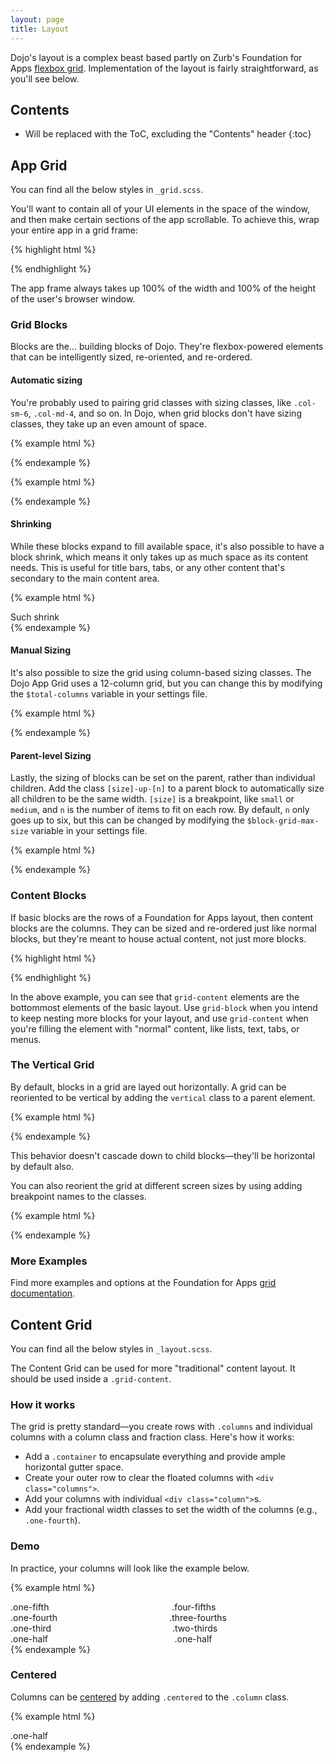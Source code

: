 ```yaml
---
layout: page
title: Layout
---
```


Dojo's layout is a complex beast based partly on Zurb's Foundation for Apps [flexbox grid](http://foundation.zurb.com/apps/docs/#!/grid). Implementation of the layout is fairly straightforward, as you'll see below.

## Contents

* Will be replaced with the ToC, excluding the "Contents" header
{:toc}

## App Grid

You can find all the below styles in `_grid.scss`.

You'll want to contain all of your UI elements in the space of the window, and then make certain sections of the app scrollable. To achieve this, wrap your entire app in a grid frame:

{% highlight html %}
<div class="grid-frame">
  <div class="grid-block"></div>
  <div class="grid-block"></div>
</div>
{% endhighlight %}

The app frame always takes up 100% of the width and 100% of the height of the user's browser window.

### Grid Blocks

Blocks are the... building blocks of Dojo. They're flexbox-powered elements that can be intelligently sized, re-oriented, and re-ordered.

#### Automatic sizing

You're probably used to pairing grid classes with sizing classes, like `.col-sm-6`, `.col-md-4`, and so on. In Dojo, when grid blocks don't have sizing classes, they take up an even amount of space.

{% example html %}
<div class="grid-block">
  <div class="grid-block"></div>
  <div class="grid-block"></div>
</div>
{% endexample %}

{% example html %}
<div class="grid-block">
  <div class="grid-block"></div>
  <div class="grid-block"></div>
  <div class="grid-block"></div>
</div>
{% endexample %}

#### Shrinking

While these blocks expand to fill available space, it's also possible to have a block shrink, which means it only takes up as much space as its content needs. This is useful for title bars, tabs, or any other content that's secondary to the main content area.

{% example html %}
<div class="grid-block">
  <div id="tabs" class="grid-block shrink">Such shrink</div>
  <div id="main" class="grid-block"></div>
</div>
{% endexample %}

#### Manual Sizing

It's also possible to size the grid using column-based sizing classes. The Dojo App Grid uses a 12-column grid, but you can change this by modifying the `$total-columns` variable in your settings file.

{% example html %}
<div class="grid-block">
  <div id="sidebar" class="medium-4 grid-block"></div>
  <div id="content" class="medium-8 grid-block"></div>
</div>
{% endexample %}

#### Parent-level Sizing

Lastly, the sizing of blocks can be set on the parent, rather than individual children. Add the class `[size]-up-[n]` to a parent block to automatically size all children to be the same width. `[size]` is a breakpoint, like `small` or `medium`, and `n` is the number of items to fit on each row. By default, `n` only goes up to six, but this can be changed by modifying the `$block-grid-max-size` variable in your settings file.

{% example html %}
<div class="grid-block small-up-3">
  <div class="grid-block"></div>
  <div class="grid-block"></div>
  <div class="grid-block"></div>
  <div class="grid-block"></div>
  <div class="grid-block"></div>
  <div class="grid-block"></div>
</div>
{% endexample %}

### Content Blocks

If basic blocks are the rows of a Foundation for Apps layout, then content blocks are the columns. They can be sized and re-ordered just like normal blocks, but they're meant to house actual content, not just more blocks.

{% highlight html %}
<div class="grid-block">
  <div class="grid-block">
    <div class="grid-content"></div>
    <div class="grid-content"></div>
  </div>
  <div class="grid-content"></div>
</div>
{% endhighlight %}

In the above example, you can see that `grid-content` elements are the bottommost elements of the basic layout. Use `grid-block` when you intend to keep nesting more blocks for your layout, and use `grid-content` when you're filling the element with "normal" content, like lists, text, tabs, or menus.

### The Vertical Grid

By default, blocks in a grid are layed out horizontally. A grid can be reoriented to be vertical by adding the `vertical` class to a parent element.

{% example html %}
<div class="vertical grid-block">
  <div class="grid-block"></div>
  <div class="grid-block"></div>
</div>
{% endexample %}

This behavior doesn't cascade down to child blocks—they'll be horizontal by default also.

You can also reorient the grid at different screen sizes by using adding breakpoint names to the classes.

{% example html %}
<div class="vertical medium-horizontal grid-block">
  <div class="grid-block"></div>
  <div class="grid-block"></div>
</div>
{% endexample %}

### More Examples

Find more examples and options at the Foundation for Apps [grid documentation](http://foundation.zurb.com/apps/docs/#!/grid).

## Content Grid

You can find all the below styles in `_layout.scss`.

The Content Grid can be used for more "traditional" content layout. It should be used inside a `.grid-content`.

### How it works

The grid is pretty standard—you create rows with `.columns` and individual columns with a column class and fraction class. Here's how it works:

- Add a `.container` to encapsulate everything and provide ample horizontal gutter space.
- Create your outer row to clear the floated columns with `<div class="columns">`.
- Add your columns with individual `<div class="column">`s.
- Add your fractional width classes to set the width of the columns (e.g., `.one-fourth`).

### Demo

In practice, your columns will look like the example below.

{% example html %}
<div class="container">
  <div class="columns">
    <div class="one-fifth column">
      .one-fifth
    </div>
    <div class="four-fifths column">
      .four-fifths
    </div>
  </div>

  <div class="columns">
    <div class="one-fourth column">
      .one-fourth
    </div>
    <div class="three-fourths column">
      .three-fourths
    </div>
  </div>

  <div class="columns">
    <div class="one-third column">
      .one-third
    </div>
    <div class="two-thirds column">
      .two-thirds
    </div>
  </div>

  <div class="columns">
    <div class="one-half column">
      .one-half
    </div>
    <div class="one-half column">
      .one-half
    </div>
  </div>
</div>
{% endexample %}

### Centered

Columns can be [centered](/utilities/#centering-content) by adding `.centered` to the `.column` class.

{% example html %}
<div class="columns">
  <div class="one-half column centered">
    .one-half
  </div>
</div>
{% endexample %}
